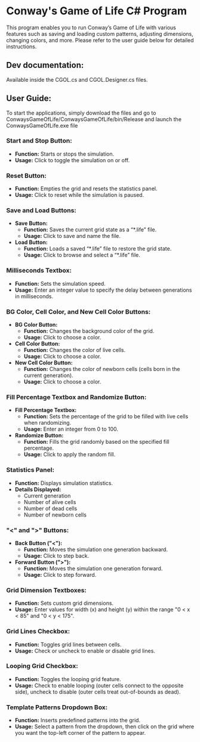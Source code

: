 # Conway's Game of Life C# Program

This program enables you to run Conway’s Game of Life with various features such as saving and loading custom patterns, adjusting dimensions, changing colors, and more. Please refer to the user guide below for detailed instructions.

## Dev documentation:

Available inside the CGOL.cs and CGOL.Designer.cs files.

## User Guide:

To start the applications, simply download the files and go to ConwaysGameOfLife/ConwaysGameOfLife/bin/Release and launch the ConwaysGameOfLife.exe file

### Start and Stop Button:
- **Function:** Starts or stops the simulation.
- **Usage:** Click to toggle the simulation on or off.

### Reset Button:
- **Function:** Empties the grid and resets the statistics panel.
- **Usage:** Click to reset while the simulation is paused.

### Save and Load Buttons:
- **Save Button:**
  - **Function:** Saves the current grid state as a “*.life” file.
  - **Usage:** Click to save and name the file.
- **Load Button:**
  - **Function:** Loads a saved “*.life” file to restore the grid state.
  - **Usage:** Click to browse and select a “*.life” file.

### Milliseconds Textbox:
- **Function:** Sets the simulation speed.
- **Usage:** Enter an integer value to specify the delay between generations in milliseconds.

### BG Color, Cell Color, and New Cell Color Buttons:
- **BG Color Button:**
  - **Function:** Changes the background color of the grid.
  - **Usage:** Click to choose a color.
- **Cell Color Button:**
  - **Function:** Changes the color of live cells.
  - **Usage:** Click to choose a color.
- **New Cell Color Button:**
  - **Function:** Changes the color of newborn cells (cells born in the current generation).
  - **Usage:** Click to choose a color.

### Fill Percentage Textbox and Randomize Button:
- **Fill Percentage Textbox:**
  - **Function:** Sets the percentage of the grid to be filled with live cells when randomizing.
  - **Usage:** Enter an integer from 0 to 100.
- **Randomize Button:**
  - **Function:** Fills the grid randomly based on the specified fill percentage.
  - **Usage:** Click to apply the random fill.

### Statistics Panel:
- **Function:** Displays simulation statistics.
- **Details Displayed:**
  - Current generation
  - Number of alive cells
  - Number of dead cells
  - Number of newborn cells

### "<" and ">" Buttons:
- **Back Button ("<"):**
  - **Function:** Moves the simulation one generation backward.
  - **Usage:** Click to step back.
- **Forward Button (">"):**
  - **Function:** Moves the simulation one generation forward.
  - **Usage:** Click to step forward.

### Grid Dimension Textboxes:
- **Function:** Sets custom grid dimensions.
- **Usage:** Enter values for width (x) and height (y) within the range "0 < x < 85" and "0 < y < 175".

### Grid Lines Checkbox:
- **Function:** Toggles grid lines between cells.
- **Usage:** Check or uncheck to enable or disable grid lines.

### Looping Grid Checkbox:
- **Function:** Toggles the looping grid feature.
- **Usage:** Check to enable looping (outer cells connect to the opposite side), uncheck to disable (outer cells treat out-of-bounds as dead).

### Template Patterns Dropdown Box:
- **Function:** Inserts predefined patterns into the grid.
- **Usage:** Select a pattern from the dropdown, then click on the grid where you want the top-left corner of the pattern to appear.
